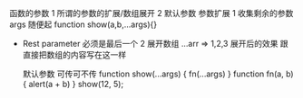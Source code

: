 函数的参数
1 所谓的参数的扩展/数组展开
2 默认参数
参数扩展
1 收集剩余的参数
args 随便起
function show(a,b,...args){}

- Rest parameter 必须是最后一个
  2 展开数组
  ...arr => 1,2,3
  展开后的效果 跟直接把数组的内容写在这一样

  默认参数
  可传可不传
  function show(...args) {
  fn(...args)
  }
  function fn(a, b) {
  alert(a + b)
  }
  show(12, 5);
